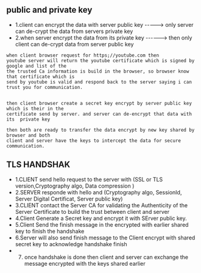 
## public and private key 
* 1.client can encrypt the data with server public key -----> only server can de-crypt the data from servers private key  
* 2.when server encrypt the data from its private key ------> then only client can de-crypt data from server public key 

```
when client browser request for https;//youtube.com then 
youtube server will return the youtube certificate which is signed by google and list of the 
the trusted Ca information is build in the browser, so browser know that certificate which is 
send by youtube is valid and respond back to the server saying i can trust you for communication. 


then client browser create a secret key encrypt by server public key which is their in the 
certificate send by server. and server can de-encrypt that data with its  private key 

then both are ready to transfer the data encrypt by new key shared by browser and both 
client and server have the keys to intercept the data for secure communication.
```


## TLS HANDSHAK
* 1.CLIENT send hello request to the server with 
(SSL or TLS version,Cryptography algo, Data compression )
* 2.SERVER responde with hello and 
(Cryptography algo, SessionId, Server Digital Certificat, Server public key)
* 3.CLIENT contact the Server CA for validating the Authenticity of the Server Certificate
 to build the trust between client and server 
* 4.Client Generate a Secret key and encrypt it with SErver public key.
* 5.Client Send the finish message in the encrypted with earlier shared key to finish the handshake 
* 6.Server will also send finish message to the Client encrypt with shared secret key to 
 acknowledge handshake finish 
* 7. once handshake is done then client and server can exchange the message encrypted with 
the keys shared earlier 




